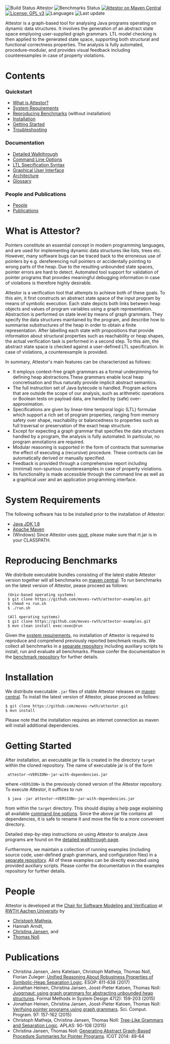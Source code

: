 ![Build Status Attestor](https://img.shields.io/travis/moves-rwth/attestor.svg)
![Benchmarks Status](https://img.shields.io/travis/moves-rwth/attestor-examples.svg?label=benchmarks)
[![Attestor on Maven Central](https://img.shields.io/maven-central/v/de.rwth.i2/attestor.svg)](https://mvnrepository.com/artifact/de.rwth.i2/attestor)
[![License: GPL v3](https://img.shields.io/badge/License-GPL%20v3-blue.svg)](https://www.gnu.org/licenses/gpl-3.0)
![Languages](https://img.shields.io/github/languages/top/moves-rwth/attestor.svg)
![Last update](https://img.shields.io/github/last-commit/moves-rwth/attestor.svg)

Attestor is a graph-based tool for analysing Java programs operating on dynamic data structures. It involves the generation of an abstract state space emplyoing user-supplied graph grammars. LTL model checking is then applied to the generated state space, supporting both structural and functional correctness properties. The analysis is fully automated, procedure-modular, and provides visual feedback including counterexamples in case of property violations.

# Contents

### Quickstart

* [What is Attestor?](#what-is-attestor)
* [System Requirements](#system-requirements)
* [Reproducing Benchmarks](#reproducing-benchmarks) (without installation)
* [Installation](#installation)
* [Getting Started](#getting-started)
* [Troubleshooting](https://github.com/moves-rwth/attestor/wiki/Troubleshooting)

### Documentation

* [Detailed Walkthrough](https://github.com/moves-rwth/attestor/wiki/Walkthrough)
* [Command Line Options](https://github.com/moves-rwth/attestor/wiki/Command-Line-Options)
* [LTL Specification Syntax](https://github.com/moves-rwth/attestor/wiki/LTL-Specifications)
* [Graphical User Interface](https://github.com/moves-rwth/attestor/wiki/Graphical-User-Interface)
* [Architecture](https://github.com/moves-rwth/attestor/wiki/Architecture)
* [Glossary](https://github.com/moves-rwth/attestor/wiki/Glossary)

### People and Publications

* [People](#people)
* [Publications](#publications)

# What is Attestor?

Pointers constitute an essential concept in modern programming languages, and are used for implementing dynamic data structures like lists, trees etc. 
However, many software bugs can be traced back to the erroneous use of pointers by e.g. dereferencing null pointers or accidentally pointing to wrong parts of the heap.
Due to the resulting unbounded state spaces, pointer errors are hard to detect.
Automated tool support for validation of pointer programs that provides meaningful debugging information in case of violations is therefore highly desirable.

Attestor is a verification tool that attempts to achieve both of these goals.
To this aim, it first constructs an abstract state space of the input program by means of symbolic execution. Each state depicts both links between heap objects and values of program variables using a graph representation. Abstraction is performed on state level by means of graph grammars. They specify the data structures maintained by the program, and describe how to summarise substructures of the heap in order to obtain a finite representation. After labelling each state with propositions that provide information about structural properties such as reachability or heap shapes, the actual verification task is performed in a second step. To this aim, the abstract state space is checked against a user-defined LTL specification.  In case of violations, a counterexample is provided.

In summary, Attestor's main features can be characterized as follows:

* It employs context-free graph grammars as a formal underpinning for defining heap abstractions.These grammars enable local heap concretisation and thus naturally provide implicit abstract semantics.
* The full instruction set of Java bytecode is handled. Program actions that are outside the scope of our analysis, such as arithmetic operations or Boolean tests on payload data, are handled by (safe) over-approximation.
* Specifications are given by linear-time temporal logic (LTL) formulae which support a rich set of program properties, ranging from memory safety over shape, reachability or balancedness to properties such as full traversal or preservation of the exact heap structure.
* Except for expecting a graph grammar that specifies the data structures handled by a program, the analysis is fully automated. In particular, no program annotations are required.
* Modular reasoning is supported in the form of contracts that summarise the effect of executing a (recursive) procedure.
These contracts can be automatically derived or manually specified.
* Feedback is provided through a comprehensive report including (minimal) non-spurious counterexamples in case of property violations.
* Its functionality is made accessible through the command line as well as a graphical user and an application programming interface.

# System Requirements

The following software has to be installed prior to the installation of Attestor:

- [Java JDK 1.8][3]
- [Apache Maven][4]
- (Windows) Since Attestor uses [soot][13], please make sure that rt.jar is in your CLASSPATH.

# Reproducing Benchmarks

We distribute executable bundles consisting of the latest stable Attestor version together will all benchmarks on [maven central](https://mvnrepository.com/artifact/de.rwth.i2/attestor-examples). To run benchmarks on the latest version of Attestor, pease proceed as follows:


     (Unix-based operating systems)
     $ git clone https://github.com/moves-rwth/attestor-examples.git
     $ chmod +x run.sh
     $ ./run.sh
     
     (All operating systems)
     $ git clone https://github.com/moves-rwth/attestor-examples.git
     $ mvn clean install exec:exec@run

Given the [system requirements](#system-requirements), no installation of Attestor is required to reproduce and comprehend previously reported benchmark results. We collect all benchmarks in a [separate repository](https://github.com/moves-rwth/attestor-examples) including auxiliary scripts to install, run and evaluate all benchmarks.
Please confer the documentation in the [benchmark repository](https://github.com/moves-rwth/attestor-examples) for further details.

# Installation

We distribute executable `.jar` files of stable Attestor releases on [maven central](https://mvnrepository.com/artifact/de.rwth.i2/attestor). To install the latest version of Attestor, please proceed as follows: 


    $ git clone https://github.com/moves-rwth/attestor.git
    $ mvn install

Please note that the installation requires an internet connection as maven will install additional dependencies.

# Getting Started

After installation, an executable jar file is created in the directory `target` within the cloned repository. The name of executable jar is of the form 

     attestor-<VERSION>-jar-with-dependencies.jar 

where `<VERSION>` is the previously cloned version of the Attestor repository.
To execute Attestor, it suffices to run

     $ java -jar attestor-<VERSION>-jar-with-dependencies.jar 

from within the `target` directory. 
This should display a help page explaining all available [command line options](https://github.com/moves-rwth/attestor/wiki/Command-Line-Options).
Since the above jar file contains all dependencies, it is safe to rename it and move the file to a more convenient directory.

Detailed step-by-step instructions on using Attestor to analyze Java programs are found on the [detailed walkthrough page](https://github.com/moves-rwth/attestor/wiki/Walkthrough).

Furthermore, we maintain a collection of running examples (including source code, user-defined graph grammars, and configuration files) in a [separate repository](https://github.com/moves-rwth/attestor-examples). All of these examples can be directly executed using provided auxiliary scripts. Please confer the documentation in the examples repository for further details.

# People

Attestor is developed at the [Chair for Software Modeling and Verification](https://moves.rwth-aachen.de/) at [RWTH Aachen University](http://www.rwth-aachen.de/) by

* [Christoph Matheja](http://moves.rwth-aachen.de/people/cmatheja/),
* Hannah Arndt,
* [Christina Jansen](http://moves.rwth-aachen.de/people/cjansen/), and
* [Thomas Noll](https://moves.rwth-aachen.de/people/noll/).

# Publications 

- Christina Jansen, Jens Katelaan, Christoph Matheja, Thomas Noll, Florian Zuleger: [Unified Reasoning About Robustness Properties of Symbolic-Heap Separation Logic][6]. ESOP: 611-638 (2017)
- Jonathan Heinen, Christina Jansen, Joost-Pieter Katoen, Thomas Noll: [Juggrnaut: using graph grammars for abstracting unbounded heap structures][7]. Formal Methods in System Design 47(2): 159-203 (2015)
- Jonathan Heinen, Christina Jansen, Joost-Pieter Katoen, Thomas Noll: [Verifying pointer programs using graph grammars][8]. Sci. Comput. Program. 97: 157-162 (2015)
- Christoph Matheja, Christina Jansen, Thomas Noll: [Tree-Like Grammars and Separation Logic][9]. APLAS: 90-108 (2015)
- Christina Jansen, Thomas Noll: [Generating Abstract Graph-Based Procedure Summaries for Pointer Programs][10]. ICGT 2014: 49-64



[1]: https://moves-rwth.github.io/attestor/doc/
[2]: https://github.com/moves-rwth/attestor-examples/tree/stable
[3]: http://www.oracle.com/technetwork/java/javase/downloads/jdk8-downloads-2133151.html
[4]: http://maven.apache.org/
[5]: https://arxiv.org/abs/1705.03754
[6]: https://link.springer.com/chapter/10.1007/978-3-662-54434-1_23
[7]: https://link.springer.com/article/10.1007/s10703-015-0236-1
[8]: http://www.sciencedirect.com/science/article/pii/S0167642313002967
[9]: https://link.springer.com/chapter/10.1007/978-3-319-26529-2_6
[10]: https://link.springer.com/chapter/10.1007/978-3-319-09108-2_4
[11]: https://en.wikipedia.org/wiki/Shape_analysis_(program_analysis)
[12]: https://en.wikipedia.org/wiki/Graph_rewriting
[13]: https://github.com/Sable/soot
[14]: https://github.com/moves-rwth/attestor-examples/tree/archetype
[15]: https://github.com/moves-rwth/attestor/wiki/Running-Attestor-from-the-command-line
[16]: https://github.com/moves-rwth/attestor/wiki/Settings-file
